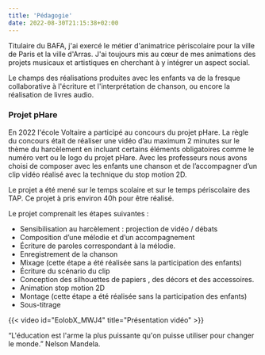 ```yaml
---
title: 'Pédagogie'
date: 2022-08-30T21:15:38+02:00
---
```


Titulaire du BAFA, j'ai exercé le métier d'animatrice périscolaire pour la ville de Paris et la ville d'Arras.
J'ai toujours mis au cœur de mes animations des projets musicaux et artistiques en cherchant à y intégrer un aspect social.

Le champs des réalisations produites avec les enfants va de la fresque collaborative à l'écriture et l'interprétation de chanson, ou encore la réalisation de livres audio.

### Projet pHare

En 2022 l'école Voltaire a participé au concours du projet pHare. La règle du concours était de réaliser une vidéo d’au maximum 2 minutes sur le thème du harcèlement en incluant certains éléments obligatoires comme le numéro vert ou le logo du projet pHare. Avec les professeurs nous avons choisi de composer avec les enfants une chanson et de l’accompagner d’un clip vidéo réalisé avec la technique du stop motion 2D.

Le projet a été mené sur le temps scolaire et sur le temps périscolaire des TAP.
Ce projet à pris environ 40h pour être réalisé.

Le projet comprenait les étapes suivantes :

- Sensibilisation au harcèlement : projection de vidéo / débats
- Composition d’une mélodie et d’un accompagnement
- Écriture de paroles correspondant à la mélodie.
- Enregistrement de la chanson
- Mixage (cette étape a été réalisée sans la participation des enfants)
- Écriture du scénario du clip
- Conception des silhouettes de papiers , des décors et des accessoires.
- Animation stop motion 2D
- Montage (cette étape a été réalisée sans la participation des enfants)
- Sous-titrage

{{< video id="EolobX_MWJ4" title="Présentation vidéo" >}}

“L'éducation est l'arme la plus puissante qu'on puisse utiliser pour changer le monde.” Nelson Mandela.
